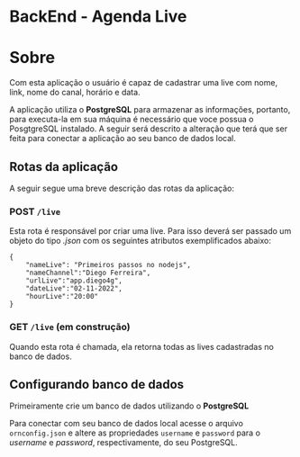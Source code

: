 # BackEnd - Agenda Live

# Sobre

Com esta aplicação o usuário é capaz de cadastrar uma live com nome, link, nome do canal, horário e data. 

A aplicação utiliza o **PostgreSQL** para armazenar as informações, portanto, para executa-la em sua máquina é necessário que voce possua o PosgtgreSQL instalado. A seguir será descrito a alteração que terá que ser feita para conectar a aplicação ao seu banco de dados local.

## Rotas da aplicação

A seguir segue uma breve descrição das rotas da aplicação:

### POST `/live`

Esta rota é responsável por criar uma live. Para isso deverá ser passado um objeto do tipo *.json* com os seguintes atributos exemplificados abaixo:

```
{
	"nameLive": "Primeiros passos no nodejs",
	"nameChannel":"Diego Ferreira",
	"urlLive":"app.diego4g",
	"dateLive":"02-11-2022",
	"hourLive":"20:00"
}

```

### GET `/live` (em construção)

Quando esta rota é chamada, ela retorna todas as lives cadastradas no banco de dados.

## Configurando banco de dados

Primeiramente crie um banco de dados utilizando o **PostgreSQL**

Para conectar com seu banco de dados local acesse o arquivo `ornconfig.json` e altere as propriedades `username` e `password` para o *username* e *password*, respectivamente, do seu PostgreSQL.